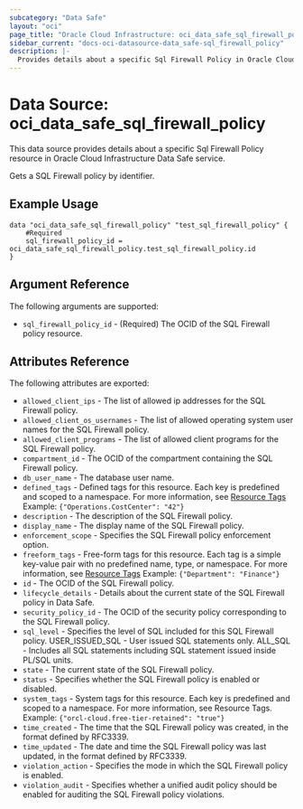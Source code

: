 ```yaml
---
subcategory: "Data Safe"
layout: "oci"
page_title: "Oracle Cloud Infrastructure: oci_data_safe_sql_firewall_policy"
sidebar_current: "docs-oci-datasource-data_safe-sql_firewall_policy"
description: |-
  Provides details about a specific Sql Firewall Policy in Oracle Cloud Infrastructure Data Safe service
---
```


# Data Source: oci_data_safe_sql_firewall_policy
This data source provides details about a specific Sql Firewall Policy resource in Oracle Cloud Infrastructure Data Safe service.

Gets a SQL Firewall policy by identifier.

## Example Usage

```hcl
data "oci_data_safe_sql_firewall_policy" "test_sql_firewall_policy" {
	#Required
	sql_firewall_policy_id = oci_data_safe_sql_firewall_policy.test_sql_firewall_policy.id
}
```

## Argument Reference

The following arguments are supported:

* `sql_firewall_policy_id` - (Required) The OCID of the SQL Firewall policy resource.


## Attributes Reference

The following attributes are exported:

* `allowed_client_ips` - The list of allowed ip addresses for the SQL Firewall policy.
* `allowed_client_os_usernames` - The list of allowed operating system user names for the SQL Firewall policy.
* `allowed_client_programs` - The list of allowed client programs for the SQL Firewall policy.
* `compartment_id` - The OCID of the compartment containing the SQL Firewall policy.
* `db_user_name` - The database user name.
* `defined_tags` - Defined tags for this resource. Each key is predefined and scoped to a namespace. For more information, see [Resource Tags](https://docs.cloud.oracle.com/iaas/Content/General/Concepts/resourcetags.htm)  Example: `{"Operations.CostCenter": "42"}` 
* `description` - The description of the SQL Firewall policy.
* `display_name` - The display name of the SQL Firewall policy.
* `enforcement_scope` - Specifies the SQL Firewall policy enforcement option.
* `freeform_tags` - Free-form tags for this resource. Each tag is a simple key-value pair with no predefined name, type, or namespace. For more information, see [Resource Tags](https://docs.cloud.oracle.com/iaas/Content/General/Concepts/resourcetags.htm)  Example: `{"Department": "Finance"}` 
* `id` - The OCID of the SQL Firewall policy.
* `lifecycle_details` - Details about the current state of the SQL Firewall policy in Data Safe.
* `security_policy_id` - The OCID of the security policy corresponding to the SQL Firewall policy.
* `sql_level` - Specifies the level of SQL included for this SQL Firewall policy. USER_ISSUED_SQL - User issued SQL statements only. ALL_SQL - Includes all SQL statements including SQL statement issued inside PL/SQL units. 
* `state` - The current state of the SQL Firewall policy.
* `status` - Specifies whether the SQL Firewall policy is enabled or disabled.
* `system_tags` - System tags for this resource. Each key is predefined and scoped to a namespace. For more information, see Resource Tags. Example: `{"orcl-cloud.free-tier-retained": "true"}` 
* `time_created` - The time that the SQL Firewall policy was created, in the format defined by RFC3339.
* `time_updated` - The date and time the SQL Firewall policy was last updated, in the format defined by RFC3339.
* `violation_action` - Specifies the mode in which the SQL Firewall policy is enabled.
* `violation_audit` - Specifies whether a unified audit policy should be enabled for auditing the SQL Firewall policy violations.

